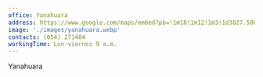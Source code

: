 ```yaml
---
office: Yanahuara
address: https://www.google.com/maps/embed?pb=!1m18!1m12!1m3!1d3827.588502566082!2d-71.55140968557694!3d-16.394911388680413!2m3!1f0!2f0!3f0!3m2!1i1024!2i768!4f13.1!3m3!1m2!1s0x91424a67f062cfc7%3A0xee866aff52f97605!2sDermia+Medicina+Est%C3%A9tica!5e0!3m2!1ses-419!2spe!4v1478957890423
image: './images/yanahuara.webp'
contacts: (054) 271484
workingTime: Lun-viernes 9 a.m.
---
```


Yanahuara
